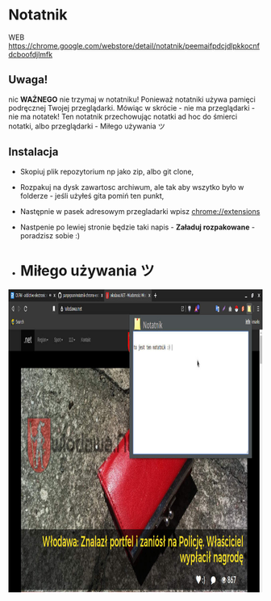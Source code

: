 # Notatnik

WEB
https://chrome.google.com/webstore/detail/notatnik/peemaifpdcjdlpkkocnfdcboofdjlmfk

## Uwaga!

nic **WAŻNEGO** nie trzymaj w notatniku!
Ponieważ notatniki używa pamięci podręcznej Twojej przeglądarki.
Mówiąc w skrócie - nie ma przeglądarki - nie ma notatek!
Ten notatnik przechowując notatki ad hoc do śmierci notatki, albo przeglądarki - Miłego używania ツ

## Instalacja

- Skopiuj plik repozytorium np jako zip, albo git clone,
- Rozpakuj na dysk zawartosc archiwum, ale tak aby wszytko było w folderze - jeśli użyłeś gita pomiń ten punkt,
- Następnie w pasek adresowym przegladarki wpisz <chrome://extensions>
- Nastpenie po lewiej stronie będzie taki napis - **Załaduj rozpakowane** - poradzisz sobie :)

- # Miłego używania ツ

<p align="center">
  <img src="https://github.com/panpepson/notatnik-chrome-extension/blob/main/screenshot.jpg" width="100%" height="600"/>
</p>
